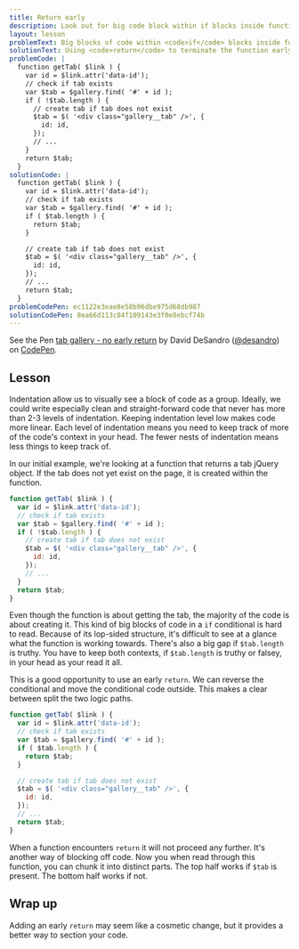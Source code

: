 ```yaml
---
title: Return early
description: Look out for big code block within if blocks inside function. Resolve by using return to terminate function early.
layout: lesson
problemText: Big blocks of code within <code>if</code> blocks inside functions.
solutionText: Using <code>return</code> to terminate the function early and moving the code out of the conditional to save indentation.
problemCode: |
  function getTab( $link ) {
    var id = $link.attr('data-id');
    // check if tab exists
    var $tab = $gallery.find( '#' + id );
    if ( !$tab.length ) {
      // create tab if tab does not exist
      $tab = $( '<div class="gallery__tab" />', {
        id: id,
      });
      // ...
    }
    return $tab;
  }
solutionCode: |
  function getTab( $link ) {
    var id = $link.attr('data-id');
    // check if tab exists
    var $tab = $gallery.find( '#' + id );
    if ( $tab.length ) {
      return $tab;
    }

    // create tab if tab does not exist
    $tab = $( '<div class="gallery__tab" />', {
      id: id,
    });
    // ...
    return $tab;
  }
problemCodePen: ec1122e3eae8e58b96dbe975d68db987
solutionCodePen: 8ea66d113c84f109143e3f0e8ebcf74b
---
```


<p data-height="500" data-theme-id="dark" data-slug-hash="8ea66d113c84f109143e3f0e8ebcf74b" data-default-tab="result" data-user="desandro" data-embed-version="2" data-pen-title="tab gallery - no early return" class="codepen">See the Pen <a href="https://codepen.io/desandro/pen/8ea66d113c84f109143e3f0e8ebcf74b/">tab gallery - no early return</a> by David DeSandro (<a href="https://codepen.io/desandro">@desandro</a>) on <a href="https://codepen.io">CodePen</a>.</p>
<script async src="https://production-assets.codepen.io/assets/embed/ei.js"></script>

<!-- html-in-md <div class="skinny-column"> -->

## Lesson

Indentation allow us to visually see a block of code as a group. Ideally, we could write especially clean and straight-forward code that never has more than 2-3 levels of indentation. Keeping indentation level low makes code more linear. Each level of indentation means you need to keep track of more of the code's context in your head. The fewer nests of indentation means less things to keep track of.

In our initial example, we're looking at a function that returns a tab jQuery object. If the tab does not yet exist on the page, it is created within the function.


``` js
function getTab( $link ) {
  var id = $link.attr('data-id');
  // check if tab exists
  var $tab = $gallery.find( '#' + id );
  if ( !$tab.length ) {
    // create tab if tab does not exist
    $tab = $( '<div class="gallery__tab" />', {
      id: id,
    });
    // ...
  }
  return $tab;
}
```

Even though the function is about getting the tab, the majority of the code is about creating it. This kind of big blocks of code in a `if` conditional is hard to read. Because of its lop-sided structure, it's difficult to see at a glance what the function is working towards. There's also a big gap if `$tab.length` is truthy. You have to keep both contexts, if `$tab.length` is truthy or falsey, in your head as your read it all.

This is a good opportunity to use an early `return`. We can reverse the conditional and move the conditional code outside. This makes a clear between split the two logic paths.

``` js
function getTab( $link ) {
  var id = $link.attr('data-id');
  // check if tab exists
  var $tab = $gallery.find( '#' + id );
  if ( $tab.length ) {
    return $tab;
  }

  // create tab if tab does not exist
  $tab = $( '<div class="gallery__tab" />', {
    id: id,
  });
  // ...
  return $tab;
}
```

When a function encounters `return` it will not proceed any further. It's another way of blocking off code. Now you when read through this function, you can chunk it into distinct parts. The top half works if `$tab` is present. The bottom half works if not.

## Wrap up

Adding an early `return` may seem like a cosmetic change, but it provides a better way to section your code.

<!-- html-in-md </div> -->
